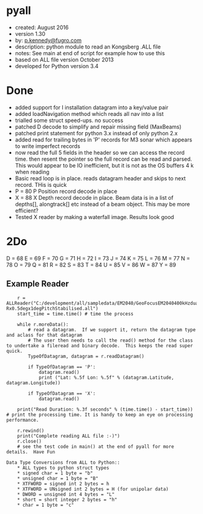 pyall
=====
* created:          August 2016
* version           1.30
* by:               p.kennedy@fugro.com
* description:      python module to read an Kongsberg .ALL file
* notes:            See main at end of script for example how to use this
* based on ALL file version October 2013 
* developed for Python version 3.4 

Done
====
* added support for I installation datagram into a key/value pair
* added loadNavigation method which reads all nav into a list
* trialled some struct speed-ups.  no success
* patched D decode to simplify and repair missing field (MaxBeams)
* patched print statement for python 3.x instead of only python 2.x
* added read for trailing bytes in 'P' records for M3 sonar which appears to write imperfect records
* now read the full 5 fields in the header so we can access the record time.  then resent the pointer so the full record can be read and parsed.  This would appear to be IO inefficient, but it is not as the OS buffers 4 k when reading
* Basic read loop is in place.  reads datagram header and skips to next record.  THis is quick
* P = 80 P Position record decode in place
* X = 88 X Depth record decode in place.  Beam data is in a list of depths[], alongtrack[] etc instead of a beam object.  This may be more efficient?
* Tested X reader by making a waterfall image.  Results look good


2Do
===
D = 68
E = 69
F = 70
G = 71
H = 72
I = 73
J = 74
K = 75
L = 76
M = 77
N = 78
O = 79
Q = 81
R = 82
S = 83
T = 84
U = 85
V = 86
W = 87
Y = 89

Example Reader
-------
```
    r = ALLReader("C:/development/all/sampledata/EM2040/GeoFocusEM2040400kHzdual-Rx0.5degx1degPitchStabilised.all")
    start_time = time.time() # time the process

    while r.moreData():
        # read a datagram.  If we support it, return the datagram type and aclass for that datagram
        # The user then needs to call the read() method for the class to undertake a fileread and binary decode.  This keeps the read super quick.
        TypeOfDatagram, datagram = r.readDatagram()

        if TypeOfDatagram == 'P':
            datagram.read()
            print ("Lat: %.5f Lon: %.5f" % (datagram.Latitude, datagram.Longitude))

        if TypeOfDatagram == 'X':
            datagram.read()

    print("Read Duration: %.3f seconds" % (time.time() - start_time)) # print the processing time. It is handy to keep an eye on processing performance.

    r.rewind()
    print("Complete reading ALL file :-)")
    r.close()    
    # see the test code in main() at the end of pyall for more details.  Have Fun
```
```
Data Type Conversions from ALL to Python::     
    * ALL types to python struct types
    * signed char = 1 byte = "b"
    * unsigned char = 1 byte = "B"
    * XTFWORD = signed int 2 bytes = h
    * XTFWORD = UNsigned int 2 bytes = H (for unipolar data)
    * DWORD = unsigned int 4 bytes = "L"
    * short = short integer 2 bytes = "h"
    * char = 1 byte = "c"
```
